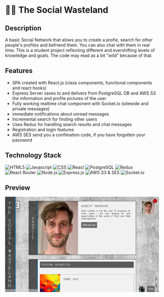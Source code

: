 # 🙅‍♂️ The Social Wasteland


## Description
A basic Social Network that alows you to create a profie, search for other people's profiles and befriend them. You can also chat with them in real time. 
This is a student project reflecting different and evershifting levels of knowledge and goals. The code may read as a bit "wild" because of that. 

## Features
- SPA created with React.js (class components, functional components and react hooks)
- Express Server saves to and delivers from PostgreSQL DB and AWS S3 the information and profile pictures of the user
- Fully working realtime chat component with Socket.io (sitewide and private messages)
- immediate notifications about unread messages
- Incremental search for finding other users
- Uses Redux for handling search results and chat messages
- Registration and login features
- AWS SES send you a confimation code, if you have forgotten your password

## Technology Stack

![HTML5](https://img.shields.io/badge/HTML5-E34F26?style=for-the-badge&logo=html5&logoColor=white)
![Javascript](https://img.shields.io/badge/JavaScript-323330?style=for-the-badge&logo=javascript&logoColor=F7DF1E)
![CSS](https://img.shields.io/badge/CSS3-1572B6?style=for-the-badge&logo=css3&logoColor=white)
![React](https://img.shields.io/badge/React-20232A?style=for-the-badge&logo=react&logoColor=61DAFB)
![PostgreSQL](https://camo.githubusercontent.com/281c069a2703e948b536500b9fd808cb4fb2496b3b66741db4013a2c89e91986/68747470733a2f2f696d672e736869656c64732e696f2f62616467652f506f737467726553514c2d3331363139323f7374796c653d666f722d7468652d6261646765266c6f676f3d706f737467726573716c266c6f676f436f6c6f723d7768697465)
![Redux](https://img.shields.io/badge/Redux-593D88?style=for-the-badge&logo=redux&logoColor=white)
![React Router](https://img.shields.io/badge/React_Router-CA4245?style=for-the-badge&logo=react-router&logoColor=white)
![Node.js](https://img.shields.io/badge/Node.js-43853D?style=for-the-badge&logo=node.js&logoColor=white)
![Express.js](https://img.shields.io/badge/Express.js-404D59?style=for-the-badge/)
![AWS S3 & SES](https://img.shields.io/badge/Amazon_AWS-232F3E?style=for-the-badge&logo=amazon-aws&logoColor=white)
![Socket.io](https://camo.githubusercontent.com/5d0a6547079513c05b0273dc3d3018a896093c56fc6587606ce476895294afc3/68747470733a2f2f7777772e766563746f726c6f676f2e7a6f6e652f6c6f676f732f736f636b6574696f2f736f636b6574696f2d617232312e737667)

## Preview

![Preview](https://github.com/RobertMoravek/Social-Wasteland/blob/master/preview.jpg) 